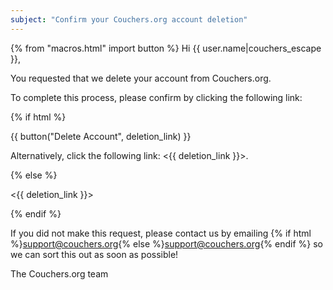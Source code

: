 ```yaml
---
subject: "Confirm your Couchers.org account deletion"
---
```


{% from "macros.html" import button %}
Hi {{ user.name|couchers_escape }},

You requested that we delete your account from Couchers.org.

To complete this process, please confirm by clicking the following link:

{% if html %}

{{ button("Delete Account", deletion_link) }}

Alternatively, click the following link: <{{ deletion_link }}>.

{% else %}

<{{ deletion_link }}>

{% endif %}


If you did not make this request, please contact us by emailing {% if html %}<a href="mailto:support@couchers.org">support@couchers.org</a>{% else %}<support@couchers.org>{% endif %} so we can sort this out as soon as possible!

The Couchers.org team
